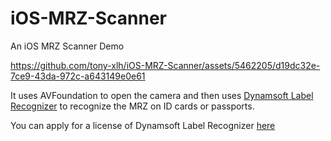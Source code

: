 # iOS-MRZ-Scanner

An iOS MRZ Scanner Demo



https://github.com/tony-xlh/iOS-MRZ-Scanner/assets/5462205/d19dc32e-7ce9-43da-972c-a643149e0e61



It uses AVFoundation to open the camera and then uses [Dynamsoft Label Recognizer](https://www.dynamsoft.com/label-recognition/overview/) to recognize the MRZ on ID cards or passports.

You can apply for a license of Dynamsoft Label Recognizer [here](https://www.dynamsoft.com/customer/license/trialLicense/)

